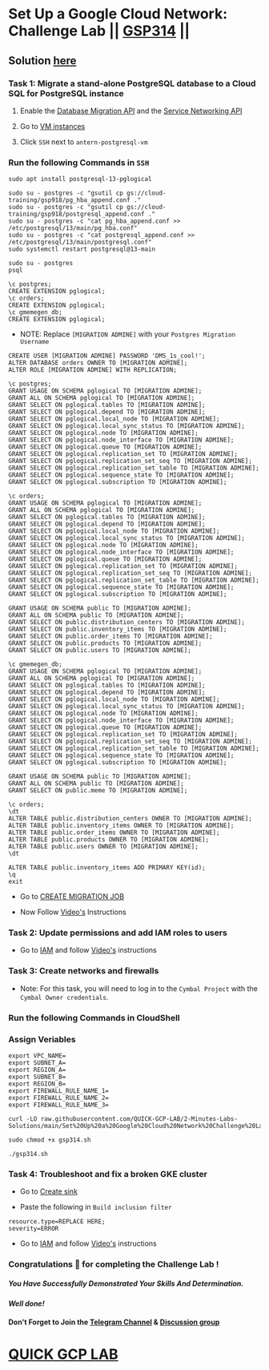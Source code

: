 # Set Up a Google Cloud Network: Challenge Lab || [GSP314](https://www.cloudskillsboost.google/focuses/10417?parent=catalog) ||

## Solution [here](https://youtu.be/kG0HpV05nlk)

### Task 1: Migrate a stand-alone PostgreSQL database to a Cloud SQL for PostgreSQL instance

1. Enable the [Database Migration API](https://console.cloud.google.com/marketplace/product/google/datamigration.googleapis.com) and the [Service Networking API](https://console.cloud.google.com/marketplace/product/google/servicenetworking.googleapis.com)

2. Go to [VM instances](https://console.cloud.google.com/compute/instances)

3. Click `SSH` next to `antern-postgresql-vm`

### Run the following Commands in `SSH`

```
sudo apt install postgresql-13-pglogical
```
```
sudo su - postgres -c "gsutil cp gs://cloud-training/gsp918/pg_hba_append.conf ."
sudo su - postgres -c "gsutil cp gs://cloud-training/gsp918/postgresql_append.conf ."
sudo su - postgres -c "cat pg_hba_append.conf >> /etc/postgresql/13/main/pg_hba.conf"
sudo su - postgres -c "cat postgresql_append.conf >> /etc/postgresql/13/main/postgresql.conf"
sudo systemctl restart postgresql@13-main
```
```
sudo su - postgres
psql
```
```
\c postgres;
CREATE EXTENSION pglogical;
\c orders;
CREATE EXTENSION pglogical;
\c gmemegen_db;
CREATE EXTENSION pglogical;
```

* NOTE: Replace `[MIGRATION ADMINE]` with your `Postgres Migration Username`

```
CREATE USER [MIGRATION ADMINE] PASSWORD 'DMS_1s_cool!';
ALTER DATABASE orders OWNER TO [MIGRATION ADMINE];
ALTER ROLE [MIGRATION ADMINE] WITH REPLICATION;

\c postgres;
GRANT USAGE ON SCHEMA pglogical TO [MIGRATION ADMINE];
GRANT ALL ON SCHEMA pglogical TO [MIGRATION ADMINE];
GRANT SELECT ON pglogical.tables TO [MIGRATION ADMINE];
GRANT SELECT ON pglogical.depend TO [MIGRATION ADMINE];
GRANT SELECT ON pglogical.local_node TO [MIGRATION ADMINE];
GRANT SELECT ON pglogical.local_sync_status TO [MIGRATION ADMINE];
GRANT SELECT ON pglogical.node TO [MIGRATION ADMINE];
GRANT SELECT ON pglogical.node_interface TO [MIGRATION ADMINE];
GRANT SELECT ON pglogical.queue TO [MIGRATION ADMINE];
GRANT SELECT ON pglogical.replication_set TO [MIGRATION ADMINE];
GRANT SELECT ON pglogical.replication_set_seq TO [MIGRATION ADMINE];
GRANT SELECT ON pglogical.replication_set_table TO [MIGRATION ADMINE];
GRANT SELECT ON pglogical.sequence_state TO [MIGRATION ADMINE];
GRANT SELECT ON pglogical.subscription TO [MIGRATION ADMINE];

\c orders;
GRANT USAGE ON SCHEMA pglogical TO [MIGRATION ADMINE];
GRANT ALL ON SCHEMA pglogical TO [MIGRATION ADMINE];
GRANT SELECT ON pglogical.tables TO [MIGRATION ADMINE];
GRANT SELECT ON pglogical.depend TO [MIGRATION ADMINE];
GRANT SELECT ON pglogical.local_node TO [MIGRATION ADMINE];
GRANT SELECT ON pglogical.local_sync_status TO [MIGRATION ADMINE];
GRANT SELECT ON pglogical.node TO [MIGRATION ADMINE];
GRANT SELECT ON pglogical.node_interface TO [MIGRATION ADMINE];
GRANT SELECT ON pglogical.queue TO [MIGRATION ADMINE];
GRANT SELECT ON pglogical.replication_set TO [MIGRATION ADMINE];
GRANT SELECT ON pglogical.replication_set_seq TO [MIGRATION ADMINE];
GRANT SELECT ON pglogical.replication_set_table TO [MIGRATION ADMINE];
GRANT SELECT ON pglogical.sequence_state TO [MIGRATION ADMINE];
GRANT SELECT ON pglogical.subscription TO [MIGRATION ADMINE];

GRANT USAGE ON SCHEMA public TO [MIGRATION ADMINE];
GRANT ALL ON SCHEMA public TO [MIGRATION ADMINE];
GRANT SELECT ON public.distribution_centers TO [MIGRATION ADMINE];
GRANT SELECT ON public.inventory_items TO [MIGRATION ADMINE];
GRANT SELECT ON public.order_items TO [MIGRATION ADMINE];
GRANT SELECT ON public.products TO [MIGRATION ADMINE];
GRANT SELECT ON public.users TO [MIGRATION ADMINE];

\c gmemegen_db;
GRANT USAGE ON SCHEMA pglogical TO [MIGRATION ADMINE];
GRANT ALL ON SCHEMA pglogical TO [MIGRATION ADMINE];
GRANT SELECT ON pglogical.tables TO [MIGRATION ADMINE];
GRANT SELECT ON pglogical.depend TO [MIGRATION ADMINE];
GRANT SELECT ON pglogical.local_node TO [MIGRATION ADMINE];
GRANT SELECT ON pglogical.local_sync_status TO [MIGRATION ADMINE];
GRANT SELECT ON pglogical.node TO [MIGRATION ADMINE];
GRANT SELECT ON pglogical.node_interface TO [MIGRATION ADMINE];
GRANT SELECT ON pglogical.queue TO [MIGRATION ADMINE];
GRANT SELECT ON pglogical.replication_set TO [MIGRATION ADMINE];
GRANT SELECT ON pglogical.replication_set_seq TO [MIGRATION ADMINE];
GRANT SELECT ON pglogical.replication_set_table TO [MIGRATION ADMINE];
GRANT SELECT ON pglogical.sequence_state TO [MIGRATION ADMINE];
GRANT SELECT ON pglogical.subscription TO [MIGRATION ADMINE];

GRANT USAGE ON SCHEMA public TO [MIGRATION ADMINE];
GRANT ALL ON SCHEMA public TO [MIGRATION ADMINE];
GRANT SELECT ON public.meme TO [MIGRATION ADMINE];

\c orders;
\dt
ALTER TABLE public.distribution_centers OWNER TO [MIGRATION ADMINE];
ALTER TABLE public.inventory_items OWNER TO [MIGRATION ADMINE];
ALTER TABLE public.order_items OWNER TO [MIGRATION ADMINE];
ALTER TABLE public.products OWNER TO [MIGRATION ADMINE];
ALTER TABLE public.users OWNER TO [MIGRATION ADMINE];
\dt

ALTER TABLE public.inventory_items ADD PRIMARY KEY(id);
\q 
exit
```

* Go to [CREATE MIGRATION JOB](https://console.cloud.google.com/dbmigration/migrations/create)

* Now Follow [Video's](https://youtu.be/kG0HpV05nlk) Instructions

### Task 2: Update permissions and add IAM roles to users

* Go to [IAM](https://console.cloud.google.com/iam-admin/iam) and follow [Video's](https://youtu.be/kG0HpV05nlk) instructions

### Task 3: Create networks and firewalls

* Note: For this task, you will need to log in to the `Cymbal Project` with the `Cymbal Owner credentials`.

### Run the following Commands in CloudShell

### Assign Veriables
```
export VPC_NAME=
export SUBNET_A=
export REGION_A=
export SUBNET_B=
export REGION_B=
export FIREWALL_RULE_NAME_1=
export FIREWALL_RULE_NAME_2=
export FIREWALL_RULE_NAME_3=
```
```
curl -LO raw.githubusercontent.com/QUICK-GCP-LAB/2-Minutes-Labs-Solutions/main/Set%20Up%20a%20Google%20Cloud%20Network%20Challenge%20Lab/gsp314.sh

sudo chmod +x gsp314.sh

./gsp314.sh
```

### Task 4: Troubleshoot and fix a broken GKE cluster

* Go to [Create sink](https://console.cloud.google.com/logs/router/sink)

* Paste the following in `Build inclusion filter`

```
resource.type=REPLACE HERE;
severity=ERROR
```

* Go to [IAM](https://console.cloud.google.com/iam-admin/iam) and follow [Video's](https://youtu.be/kG0HpV05nlk) instructions


### Congratulations 🎉 for completing the Challenge Lab !

##### *You Have Successfully Demonstrated Your Skills And Determination.*

#### *Well done!*

#### Don't Forget to Join the [Telegram Channel](https://t.me/quickgcplab) & [Discussion group](https://t.me/quickgcplabchats)

# [QUICK GCP LAB](https://www.youtube.com/@quickgcplab)
